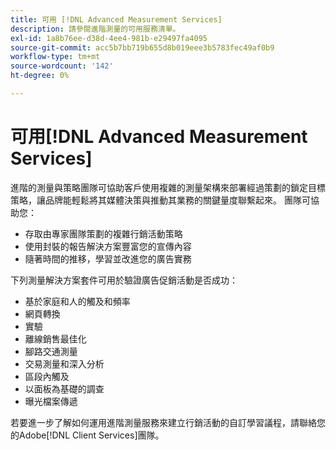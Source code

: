 ```yaml
---
title: 可用 [!DNL Advanced Measurement Services]
description: 請參閱進階測量的可用服務清單。
exl-id: 1a8b76ee-d38d-4ee4-981b-e29497fa4095
source-git-commit: acc5b7bb719b655d8b019eee3b5783fec49af0b9
workflow-type: tm+mt
source-wordcount: '142'
ht-degree: 0%

---
```


# 可用[!DNL Advanced Measurement Services]

<!-- Probably need to rename this. -->

進階的測量與策略團隊可協助客戶使用複雜的測量架構來部署經過策劃的鎖定目標策略，讓品牌能輕鬆將其媒體決策與推動其業務的關鍵量度聯繫起來。 團隊可協助您：

* 存取由專家團隊策劃的複雜行銷活動策略
* 使用封裝的報告解決方案豐富您的宣傳內容
* 隨著時間的推移，學習並改進您的廣告實務

下列測量解決方案套件可用於驗證廣告促銷活動是否成功：

* 基於家庭和人的觸及和頻率
* 網頁轉換
* 實驗
* 離線銷售最佳化
* 腳路交通測量
* 交易測量和深入分析
* 區段內觸及
* 以面板為基礎的調查
* 曝光檔案傳遞

若要進一步了解如何運用進階測量服務來建立行銷活動的自訂學習議程，請聯絡您的Adobe[!DNL Client Services]團隊。
